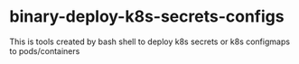 # binary-deploy-k8s-secrets-configs
This is tools created by bash shell to deploy k8s secrets or k8s configmaps to pods/containers

